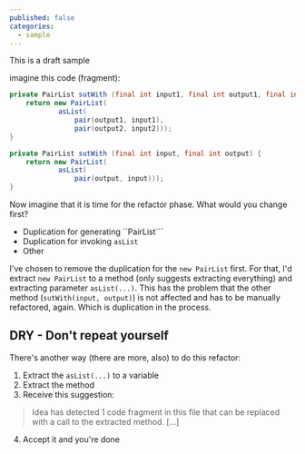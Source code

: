 ```yaml
---
published: false
categories:
  - sample
---
```


This is a draft sample

imagine this code (fragment):

```java
private PairList sutWith (final int input1, final int output1, final int input2, final int output2) {
	return new PairList(
			asList(
				pair(output1, input1),
				pair(output2, input2)));
}

private PairList sutWith (final int input, final int output) {
	return new PairList(
			asList(
				pair(output, input)));
}
```

Now imagine that it is time for the refactor phase. What would you change first?

  * Duplication for generating ``PairList```
  * Duplication for invoking ``asList``
  * Other

I've chosen to remove the duplication for the ``new PairList`` first. For that, I'd extract ``new PairList`` to a method (only suggests extracting everything) and extracting parameter ``asList(...)``. This has the problem that the other method (``sutWith(input, output)``) is not affected and has to be manually refactored, again. Which is duplication in the process.

## DRY - Don't repeat yourself

There's another way (there are more, also) to do this refactor:

  1. Extract the ``asList(...)`` to a variable
  2. Extract the method
  3. Receive this suggestion: 
  
  > Idea has detected 1 code fragment in this file that can be replaced with a call to the extracted method. [...]
  4. Accept it and you're done
